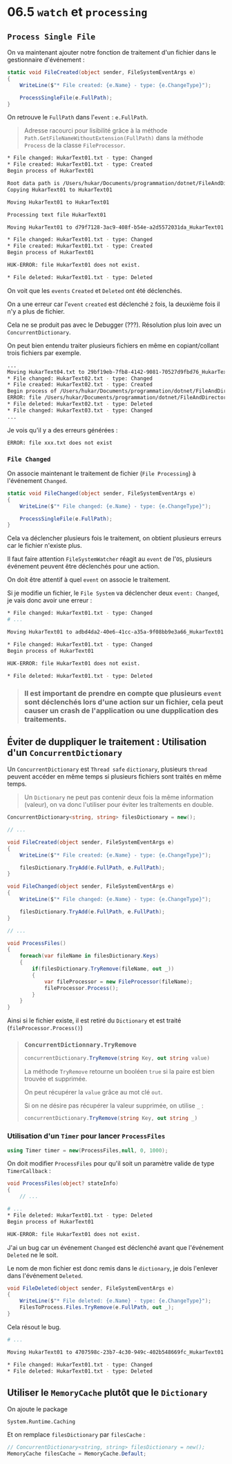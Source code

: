 # 06.5 `watch` et `processing`

## `Process Single File`

On va maintenant ajouter notre fonction de traitement d'un fichier dans le gestionnaire d'événement :

```cs
static void FileCreated(object sender, FileSystemEventArgs e)
{
    WriteLine($"* File created: {e.Name} - type: {e.ChangeType}");

    ProcessSingleFile(e.FullPath);
}
```

On retrouve le `FullPath` dans l'`event` : `e.FullPath`.

> Adresse racourci pour lisibilité grâce à la méthode `Path.GetFileNameWithoutExtension(FullPath)` dans la méthode `Process` de la classe `FileProcessor`.
>

```bash
* File changed: HukarText01.txt - type: Changed
* File created: HukarText01.txt - type: Created
Begin process of HukarText01

Root data path is /Users/hukar/Documents/programmation/dotnet/FileAndDirectoryJasonRoberts/DataFile
Copying HukarText01 to HukarText01

Moving HukarText01 to HukarText01

Processing text file HukarText01

Moving HukarText01 to d79f7128-3ac9-408f-b54e-a2d5572031da_HukarText01

* File changed: HukarText01.txt - type: Changed
* File created: HukarText01.txt - type: Created
Begin process of HukarText01

HUK-ERROR: file HukarText01 does not exist.

* File deleted: HukarText01.txt - type: Deleted
```

On voit que les `events` `Created` et `Deleted` ont été déclenchés.

On a une erreur car l'`event` `created` est déclenché `2` fois, la deuxième fois il n'y a plus de fichier.

Cela ne se produit pas avec le Debugger (???). Résolution plus loin avec un `ConcurrentDictionary`.



On peut bien entendu traiter plusieurs fichiers en même en copiant/collant trois fichiers par exemple.

```bash
...
Moving HukarText04.txt to 29bf19eb-7fb8-4142-9081-70527d9fbd76_HukarText04.complete
* File changed: HukarText02.txt - type: Changed
* File created: HukarText02.txt - type: Created
Begin process of /Users/hukar/Documents/programmation/dotnet/FileAndDirectoryJasonRoberts/DataFile/In/HukarText02.txt
ERROR: file /Users/hukar/Documents/programmation/dotnet/FileAndDirectoryJasonRoberts/DataFile/In/HukarText02.txt does not exist.
* File deleted: HukarText02.txt - type: Deleted
* File changed: HukarText03.txt - type: Changed
...
```

Je vois qu'il y a des erreurs générées :

`ERROR: file xxx.txt does not exist`



### `File Changed`

On associe maintenant le traitement de fichier (`File Processing`) à l'événement `Changed`.

```cs
static void FileChanged(object sender, FileSystemEventArgs e)
{
    WriteLine($"* File changed: {e.Name} - type: {e.ChangeType}");

    ProcessSingleFile(e.FullPath);
}
```

Cela va déclencher plusieurs fois le traitement, on obtient plusieurs erreurs car le fichier n'existe plus.

Il faut faire attention `FileSystemWatcher` réagit au `event` de l'`OS`, plusieurs événement peuvent être déclenchés pour une action.

On doit être attentif à quel `event` on associe le traitement.

Si je modifie un fichier, le `File System` va déclencher deux `event: Changed`, je vais donc avoir une erreur :

```bash
* File changed: HukarText01.txt - type: Changed
# ...

Moving HukarText01 to adbd4da2-40e6-41cc-a35a-9f08bb9e3a66_HukarText01

* File changed: HukarText01.txt - type: Changed
Begin process of HukarText01

HUK-ERROR: file HukarText01 does not exist.

* File deleted: HukarText01.txt - type: Deleted
```

> ### Il est important de prendre en compte que plusieurs `event` sont déclenchés lors d'une action sur un fichier, cela peut causer un crash de l'application ou une dupplication des traitements.



## Éviter de duppliquer le traitement : Utilisation d'un `ConcurrentDictionary`

Un `ConcurrentDictionary` est `Thread safe` `dictionary`,  plusieurs `thread` peuvent accéder en même temps si plusieurs fichiers sont traités en même temps.

> Un `Dictionary` ne peut pas contenir deux fois la même information (valeur), on va donc l'utiliser pour éviter les traîtements en double.

```cs
ConcurrentDictionary<string, string> filesDictionary = new();

// ...

void FileCreated(object sender, FileSystemEventArgs e)
{
    WriteLine($"* File created: {e.Name} - type: {e.ChangeType}");

    filesDictionary.TryAdd(e.FullPath, e.FullPath);
}

void FileChanged(object sender, FileSystemEventArgs e)
{
    WriteLine($"* File changed: {e.Name} - type: {e.ChangeType}");

    filesDictionary.TryAdd(e.FullPath, e.FullPath);
}

// ...
```

```cs
void ProcessFiles()
{
    foreach(var fileName in filesDictionary.Keys)
    {
        if(filesDictionary.TryRemove(fileName, out _))
        {
            var fileProcessor = new FileProcessor(fileName);
            fileProcessor.Process();
        }
    }
}
```

Ainsi si le fichier existe, il est retiré du `Dictionary` et est traité (`fileProcessor.Process()`)

> ### `ConcurrentDictionnary.TryRemove`
>
> ```cs
> concurrentDictionary.TryRemove(string Key, out string value)
> ```
>
> La méthode `TryRemove` retourne un booléen `true` si la paire est bien trouvée et supprimée.
>
> On peut récupérer la `value` grâce au mot clé `out`.
>
> Si on ne désire pas récupérer la valeur supprimée, on utilise `_` :
>
> ```cs
> concurrentDictionary.TryRemove(string Key, out string _)
> ```



### Utilisation d'un `Timer` pour lancer `ProcessFiles`

```cs
using Timer timer = new(ProcessFiles,null, 0, 1000);
```

On doit modifier `ProcessFiles` pour qu'il soit un paramètre valide de type `TimerCallback` :

```cs
void ProcessFiles(object? stateInfo)
{
    // ...
```

```bash
# ...
* File deleted: HukarText01.txt - type: Deleted
Begin process of HukarText01

HUK-ERROR: file HukarText01 does not exist.
```

J'ai un bug car un événement `Changed` est déclenché avant que l'événement `Deleted` ne le soit.

Le nom de mon fichier est donc remis dans le `dictionary`, je dois l'enlever dans l'événement `Deleted`.

```cs
void FileDeleted(object sender, FileSystemEventArgs e)
{
    WriteLine($"* File deleted: {e.Name} - type: {e.ChangeType}");
    FilesToProcess.Files.TryRemove(e.FullPath, out _);
}
```

Cela résout le bug.

```bash
# ...

Moving HukarText01 to 4707598c-23b7-4c30-949c-402b548669fc_HukarText01

* File changed: HukarText01.txt - type: Changed
* File deleted: HukarText01.txt - type: Deleted
```



## Utiliser le `MemoryCache` plutôt que le `Dictionary`

On ajoute le package

```
System.Runtime.Caching
```

Et on remplace `filesDictionary` par `filesCache` :

```cs
// ConcurrentDictionary<string, string> filesDictionary = new();
MemoryCache filesCache = MemoryCache.Default;
```

